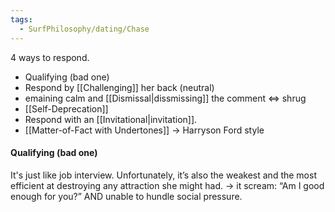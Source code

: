 ```yaml
---
tags:
  - SurfPhilosophy/dating/Chase
---
```


4 ways to respond.
- Qualifying (bad one)
- Respond by [[Challenging]] her back (neutral)
- emaining calm and [[Dismissal|dissmissing]] the comment <=> shrug
- [[Self-Deprecation]]
- Respond with an [[Invitational|invitation]].
- [[Matter-of-Fact with Undertones]] -> Harryson Ford style


#### Qualifying (bad one)
It's just like job interview. Unfortunately, it’s also the weakest and the most efficient at destroying any attraction she might had. 
-> it scream: “Am I good enough for you?” AND unable to hundle social pressure.